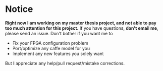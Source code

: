 # Notice

**Right now I am working on my master thesis project, and not able to pay too much attention for this project.**
If you have questions, **don't email me**, please send an issue. Don't bother if you want me to

- Fix your FPGA configuration problem
- Port/optimize any caffe model for you
- Implement any new features you solely want

But I appreciate any help/pull request/mistake corrections.
